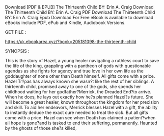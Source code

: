 Download [PDF & EPUB] The Thirteenth Child BY: Erin A. Craig Download The Thirteenth Child BY: Erin A. Craig PDF Download The Thirteenth Child BY: Erin A. Craig Epub Download For Free eBook is available to download eBooks include PDF, ePub and Kindle, Audiobook Versions.

GET FILE :

https://uk.ebookarea.xyz/?book=205181098-the-thirteenth-child

SYNOPSIS : 

This is the story of Hazel, a young healer navigating a ruthless court to save the life of the king, grappling with a pantheon of gods with questionable agendas as she fights for agency and true love in her own life as the goddaughter of none other than Death himself. All gifts come with a price. Hazel Tr?pas has always known she wasn?t like the rest of her siblings. A thirteenth child, promised away to one of the gods, she spends her childhood waiting for her godfather?Merrick, the Dreaded End?to arrive. When he does, he lays out exactly how he?s planned Hazel?s future. She will become a great healer, known throughout the kingdom for her precision and skill. To aid her endeavors, Merrick blesses Hazel with a gift, the ability to instantly deduce the exact cure needed to treat the sick. But all gifts come with a price. Hazel can see when Death has claimed a patient?when all hope is gone?and is tasked to end their suffering, permanently. Haunted by the ghosts of those she?s killed, 
